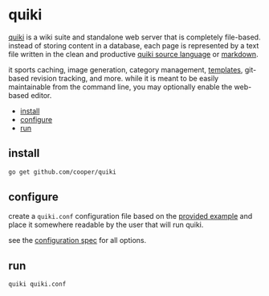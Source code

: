 # quiki

[quiki](https://quiki.app) is a wiki suite and standalone web server that is
completely file-based. instead of storing content in a database, each page is
represented by a text file written in the clean and productive
[quiki source language](doc/language.md) or [markdown](doc/markdown.md).

it sports caching, image generation, category management, [templates](doc/models.md),
git-based revision tracking, and more. while it is meant to be easily maintainable
from the command line, you may optionally enable the web-based editor.

* [install](#install)
* [configure](#configure)
* [run](#run)

## install

```sh
go get github.com/cooper/quiki
```

## configure

create a `quiki.conf` configuration file based on the
[provided example](quiki.conf.example) and place it somewhere readable by the user
that will run quiki.

see the [configuration spec](doc/configuration.md) for all options.

## run

```sh
quiki quiki.conf
```